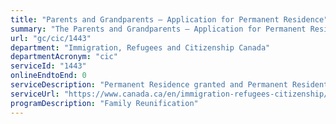 ```yaml
---
title: "Parents and Grandparents – Application for Permanent Residence"
summary: "The Parents and Grandparents – Application for Permanent Residence service from Immigration, Refugees and Citizenship Canada is not available end-to-end online, according to the GC Service Inventory."
url: "gc/cic/1443"
department: "Immigration, Refugees and Citizenship Canada"
departmentAcronym: "cic"
serviceId: "1443"
onlineEndtoEnd: 0
serviceDescription: "Permanent Residence granted and Permanent Resident card issued to Parents and Grandparents of Canadians or permanent residents."
serviceUrl: "https://www.canada.ca/en/immigration-refugees-citizenship/services/immigrate-canada/family-sponsorship/sponsor-parents-grandparents.html"
programDescription: "Family Reunification"
---
```

